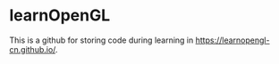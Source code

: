 # learnOpenGL
This is a github for storing code during learning in https://learnopengl-cn.github.io/.
